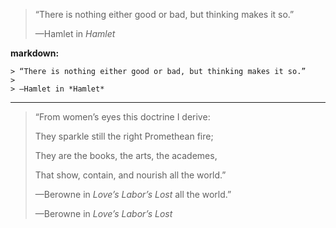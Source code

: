 

> “There is nothing either good or bad, but thinking makes it so.”
>
> —Hamlet in *Hamlet*

<!--more-->

**markdown:**

    > “There is nothing either good or bad, but thinking makes it so.”
    >
    > —Hamlet in *Hamlet*

---

> “From women’s eyes this doctrine I derive:
>
> They sparkle still the right Promethean fire;
>
> They are the books, the arts, the academes,
>
> That show, contain, and nourish all the world.”
>
> —Berowne in *Love’s Labor’s Lost*
 all the world.”
>
> —Berowne in *Love’s Labor’s Lost*
